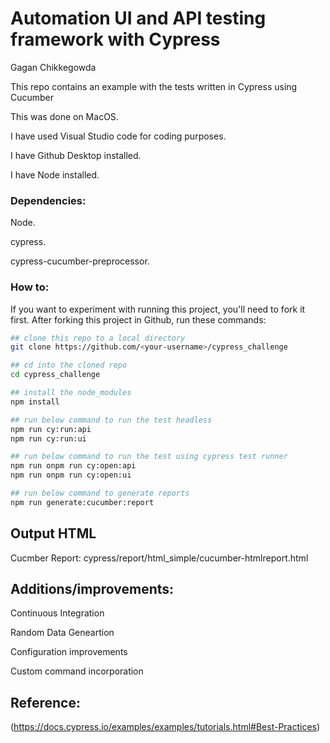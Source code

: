 # Automation UI and API testing framework with Cypress

Gagan Chikkegowda

This repo contains an example with the tests written in Cypress using Cucumber

This was done on MacOS.

I have used Visual Studio code for coding purposes.

I have Github Desktop installed.

I have Node installed.

### Dependencies:

Node.

cypress.

cypress-cucumber-preprocessor.

### How to:

If you want to experiment with running this project, you'll need to fork it first.
After forking this project in Github, run these commands:

```bash
## clone this repo to a local directory
git clone https://github.com/<your-username>/cypress_challenge

## cd into the cloned repo
cd cypress_challenge

## install the node_modules
npm install

## run below command to run the test headless
npm run cy:run:api
npm run cy:run:ui

## run below command to run the test using cypress test runner
npm run onpm run cy:open:api
npm run onpm run cy:open:ui

## run below command to generate reports
npm run generate:cucumber:report

```

## Output HTML

Cucmber Report: cypress/report/html_simple/cucumber-htmlreport.html

## Additions/improvements:

Continuous Integration

Random Data Geneartion

Configuration improvements

Custom command incorporation

## Reference:

(https://docs.cypress.io/examples/examples/tutorials.html#Best-Practices)
